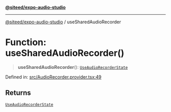 [**@siteed/expo-audio-studio**](../README.md)

***

[@siteed/expo-audio-studio](../README.md) / useSharedAudioRecorder

# Function: useSharedAudioRecorder()

> **useSharedAudioRecorder**(): [`UseAudioRecorderState`](../interfaces/UseAudioRecorderState.md)

Defined in: [src/AudioRecorder.provider.tsx:49](https://github.com/deeeed/expo-audio-stream/blob/e496f5dd1024dfffefc22b133ee7e25a9e09a3b7/packages/expo-audio-studio/src/AudioRecorder.provider.tsx#L49)

## Returns

[`UseAudioRecorderState`](../interfaces/UseAudioRecorderState.md)
